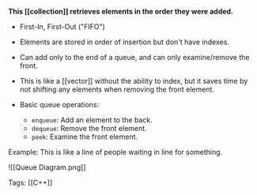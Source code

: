 **This [[collection]] retrieves elements in the order they were added.**
- First-In, First-Out ("FIFO")
- Elements are stored in order of insertion but don't have indexes.
- Can add only to the end of a queue, and can only examine/remove the front.
- This is like a [[vector]] without the ability to index, but it saves time by not shifting any elements when removing the front element.

- Basic queue operations:
	- `enqueue`: Add an element to the back.
	- `dequeue`: Remove the front element.
	- `peek`: Examine the front element.

Example:
This is like a line of people waiting in line for something.

![[Queue Diagram.png]]

Tags:
[[C++]]